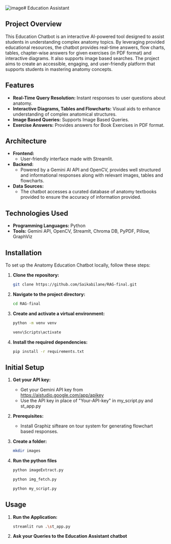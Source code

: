 ![image](https://github.com/user-attachments/assets/98386865-97b9-4879-825c-13444c4b61eb)# Education Assistant

## Project Overview

This Education Chatbot is an interactive AI-powered tool designed to assist students in understanding complex anatomy topics. By leveraging provided educational resources, the chatbot provides real-time answers, flow charts, tables, chapter-wise answers for given exercises (in PDF format) and interactive diagrams. It also supports image based searches. The project aims to create an accessible, engaging, and user-friendly platform that supports students in mastering anatomy concepts.


## Features

- **Real-Time Query Resolution:** Instant responses to user questions about anatomy.
- **Interactive Diagrams, Tables and Flowcharts:** Visual aids to enhance understanding of complex anatomical structures.
- **Image Based Queries:** Supports Image Based Queries.
- **Exercise Answers:** Provides answers for Book Exercises in PDF format.

## Architecture

- **Frontend:** 
  - User-friendly interface made with Streamlit.
- **Backend:** 
  - Powered by a Gemini AI API and OpenCV, provides well structured and informational responses along with relevant images, tables and flowcharts.
- **Data Sources:** 
  - The chatbot accesses a curated database of anatomy textbooks  provided  to ensure the accuracy of information provided.

## Technologies Used

- **Programming Languages:** Python
- **Tools:** Gemini API, OpenCV, Streamlt, Chroma DB, PyPDF, Pillow, GraphViz

## Installation

To set up the Anatomy Education Chatbot locally, follow these steps:

1. **Clone the repository:**

   ```bash
   git clone https://github.com/Saikabilane/RAG-final.git

2. **Navigate to the project directory:**

   ```bash
   cd RAG-final

3. **Create and activate a virtual environment:**

    ```bash
    python -m venv venv
    ```
    ```bash
    venv\Scripts\activate
    ```

4. **Install the required dependencies:**

    ```bash
    pip install -r requirements.txt
    ```

## Initial Setup

1. **Get your API key:**

    - Get your Gemini API key from https://aistudio.google.com/app/apikey
    - Use the API key in place of "Your-API-key" in my_script.py and st_app.py

2. **Prerequisites:**

    - Install Graphiz sifteare on tour system for generating flowchart based responses.
   
4. **Create a folder:**

   ```bash
   mkdir images
   ```

5. **Run the python files**

   ```bash
   python imageExtract.py
   ```
   ```bash
   python img_fetch.py
   ```
   ```bash
   python my_script.py
   ```

## Usage

1. **Run the Application:**

   ```bash
   streamlit run .\st_app.py
   ```
2. **Ask your Queries to the Education Assistant chatbot**

   

